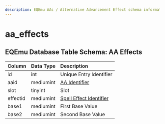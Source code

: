 ```yaml
---
description: EQEmu AAs / Alternative Advancement Effect schema information.
---
```


# aa\_effects

## EQEmu Database Table Schema: AA Effects 

| Column | Data Type | Description |
| :--- | :--- | :--- |
| id | int | Unique Entry Identifier |
| aaid | mediumint | [AA Identifier](aa_ability.md) |
| slot | tinyint | Slot |
| effectid | mediumint | [Spell Effect Identifier](https://eqemu.gitbook.io/server/categories/spells/spell-effect-ids) |
| base1 | mediumint | First Base Value |
| base2 | mediumint | Second Base Value |

